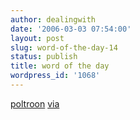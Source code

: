 ```yaml
---
author: dealingwith
date: '2006-03-03 07:54:00'
layout: post
slug: word-of-the-day-14
status: publish
title: word of the day
wordpress_id: '1068'
---
```


[poltroon][1] [via][2]

   [1]: http://dictionary.reference.com/search?q=poltroon

   [2]: http://www.johnheronproject.com/wp/?p=400#comment-1247

